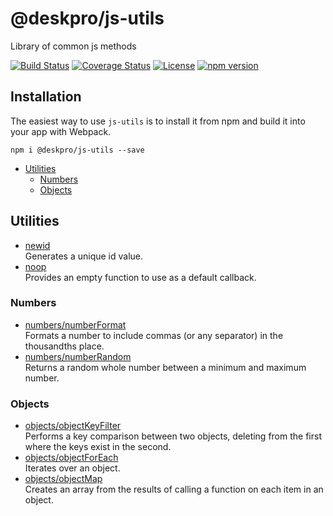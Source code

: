 @deskpro/js-utils
==============
Library of common js methods

[![Build Status](https://travis-ci.org/deskpro/js-utils.svg?branch=master)](https://travis-ci.org/deskpro/js-utils)
[![Coverage Status](https://coveralls.io/repos/github/deskpro/js-utils/badge.svg?branch=master)](https://coveralls.io/github/deskpro/js-utils?branch=master)
[![License](https://img.shields.io/badge/License-BSD%203--Clause-blue.svg)](https://github.com/deskpro/js-utils/blob/master/LICENSE)
[![npm version](https://img.shields.io/npm/v/@deskpro/js-utils.svg?style=flat)](https://www.npmjs.com/package/@deskpro/js-utils)

## Installation

The easiest way to use `js-utils` is to install it from npm and build it into your app with Webpack.

```
npm i @deskpro/js-utils --save
```

* [Utilities](#utilities)
  * [Numbers](#numbers)
  * [Objects](#objects)
  
## Utilities

* [newid](docs/newid.md)  
  Generates a unique id value.
* [noop](docs/noop.md)  
  Provides an empty function to use as a default callback.
  
### Numbers
* [numbers/numberFormat](docs/numbers/number_format.md)  
  Formats a number to include commas (or any separator) in the thousandths place.
* [numbers/numberRandom](docs/numbers/number_random.md)  
  Returns a random whole number between a minimum and maximum number.

### Objects
* [objects/objectKeyFilter](docs/objects/object_key_filter.md)  
  Performs a key comparison between two objects, deleting from the first where the keys exist in the second.
* [objects/objectForEach](docs/objects/object_foreach.md)  
  Iterates over an object.
* [objects/objectMap](docs/objects/object_map.md)  
  Creates an array from the results of calling a function on each item in an object.

